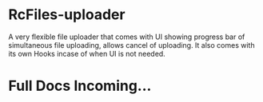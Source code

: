 # RcFiles-uploader
A very flexible file uploader that comes with UI showing progress bar of simultaneous file uploading, allows cancel of uploading. It also comes with its own Hooks incase of when UI is not needed.

# Full Docs Incoming...
